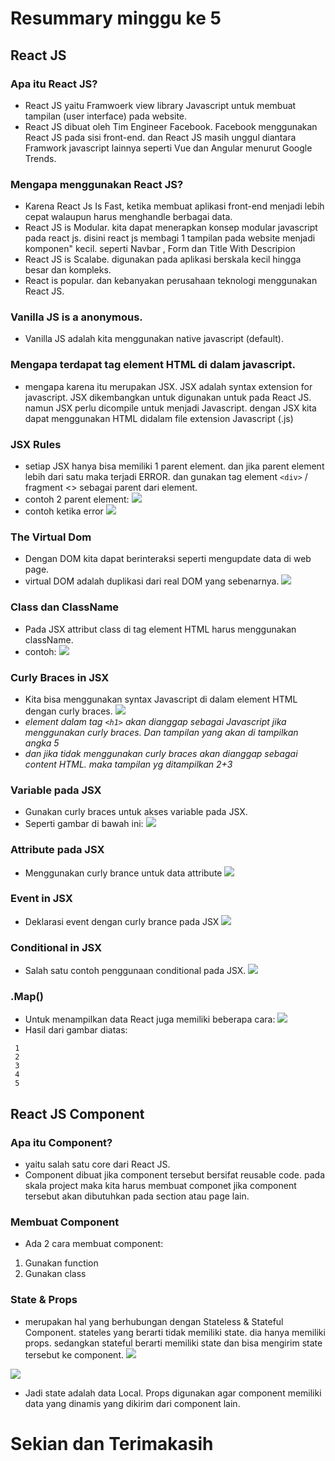# Resummary minggu ke 5
## React JS
### Apa itu React JS?
- React JS yaitu Framwoerk view library Javascript untuk membuat tampilan (user interface) pada website.
- React JS dibuat oleh Tim Engineer Facebook. Facebook menggunakan React JS pada sisi front-end. dan React JS masih unggul diantara Framwork javascript lainnya seperti Vue dan Angular menurut Google Trends.
### Mengapa menggunakan React JS?
- Karena React Js Is Fast, ketika membuat aplikasi front-end menjadi lebih cepat walaupun harus menghandle berbagai data.
- React JS is Modular. kita dapat menerapkan konsep modular javascript pada react js. disini react js membagi 1 tampilan pada website menjadi komponen" kecil. seperti Navbar , Form dan Title With Descripion
- React JS is Scalabe. digunakan pada aplikasi berskala kecil hingga besar dan kompleks.
- React is popular. dan kebanyakan perusahaan teknologi menggunakan React JS.
### Vanilla JS is a anonymous.
- Vanilla JS adalah kita menggunakan native javascript (default).
### Mengapa terdapat tag element HTML di dalam javascript.
- mengapa karena itu merupakan JSX.
JSX adalah syntax extension for javascript. JSX dikembangkan untuk digunakan untuk pada React JS. namun JSX perlu dicompile untuk menjadi Javascript. dengan JSX kita dapat menggunakan HTML didalam file extension Javascript (.js)
### JSX Rules
- setiap JSX hanya bisa memiliki 1 parent element. dan jika parent element lebih dari satu maka terjadi ERROR.
dan gunakan tag element ``` <div> ``` / fragment <> sebagai parent dari element.
- contoh 2 parent element:
![](Screenshot%20(16).png)
- contoh ketika error
![](Screenshot%20(17).png) 
### The Virtual Dom
- Dengan DOM kita dapat berinteraksi seperti mengupdate data di web page.
- virtual DOM adalah duplikasi dari real DOM yang sebenarnya.
![](Screenshot%20(18).png)
### Class dan ClassName
- Pada JSX attribut class di tag element HTML harus menggunakan className.
- contoh:
![](Screenshot%20(20).png)
### Curly Braces in JSX
- Kita bisa menggunakan syntax Javascript di dalam element HTML dengan curly braces.
![](Screenshot%20(21).png)
- *element dalam tag ``` <h1> ``` akan dianggap sebagai Javascript jika menggunakan curly braces. Dan tampilan yang akan di tampilkan angka 5*
- *dan jika tidak menggunakan curly braces akan dianggap sebagai content HTML. maka tampilan yg ditampilkan 2+3*
### Variable pada JSX
- Gunakan curly braces untuk akses variable pada JSX.
- Seperti gambar di bawah ini:
![](Screenshot%20(24).png)
### Attribute pada JSX
- Menggunakan curly brance untuk data attribute
![](Screenshot%20(25).png)
### Event in JSX
- Deklarasi event dengan curly brance pada JSX
![](Screenshot%20(28).png)
### Conditional in JSX
- Salah satu contoh penggunaan conditional pada JSX.
![](Screenshot%20(26).png)
### .Map()
- Untuk menampilkan data React juga memiliki beberapa cara:
![](Screenshot%20(27).png)
- Hasil dari gambar diatas:
```
 1 
 2
 3
 4
 5
```

## React JS Component
### Apa itu Component?
- yaitu salah satu core dari React JS.
- Component dibuat jika component tersebut bersifat reusable code. pada skala project maka kita harus membuat componet jika component tersebut akan dibutuhkan pada section atau page lain.
### Membuat Component
- Ada 2 cara membuat component:
1. Gunakan function
2. Gunakan class
### State & Props
- merupakan hal yang berhubungan dengan Stateless & Stateful Component. stateles yang berarti tidak memiliki state. dia hanya memiliki props. sedangkan stateful berarti memiliki state dan bisa mengirim state tersebut ke component. 
![](Screenshot%20(29).png)

![](Screenshot%20(30).png)
- Jadi state adalah data Local. Props digunakan agar component memiliki data yang dinamis yang dikirim dari component lain.
# Sekian dan Terimakasih 